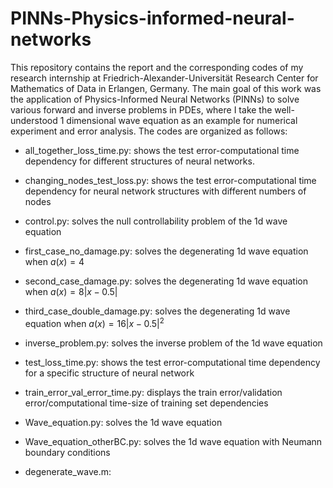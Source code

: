 # PINNs-Physics-informed-neural-networks

This repository contains the report and the corresponding codes of my research internship at Friedrich-Alexander-Universität Research Center for Mathematics of Data in Erlangen, Germany. The main goal of this work was the application of Physics-Informed Neural Networks (PINNs) to solve various forward and inverse problems in PDEs, where I take the well-understood 1 dimensional wave equation as an example for numerical experiment and error analysis. The codes are organized as follows: 

- all_together_loss_time.py: shows the test error-computational time dependency for different structures of neural networks.

- changing_nodes_test_loss.py: shows the test error-computational time dependency for neural network structures with different numbers of nodes

- control.py: solves the null controllability problem of the 1d wave equation

- first_case_no_damage.py: solves the degenerating 1d wave equation when $a(x)=4$

- second_case_damage.py: solves the degenerating 1d wave equation when $a(x)=8|x-0.5|$

- third_case_double_damage.py: solves the degenerating 1d wave equation when $a(x)=16|x-0.5|^2$

- inverse_problem.py: solves the inverse problem of the 1d wave equation

- test_loss_time.py: shows the test error-computational time dependency for a specific structure of neural network

- train_error_val_error_time.py: displays the train error/validation error/computational time-size of training set dependencies

- Wave_equation.py: solves the 1d wave equation

- Wave_equation_otherBC.py: solves the 1d wave equation with Neumann boundary conditions

- degenerate_wave.m: 
